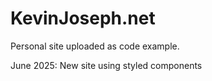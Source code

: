 # KevinJoseph.net

Personal site uploaded as code example.

June 2025: New site using styled components
